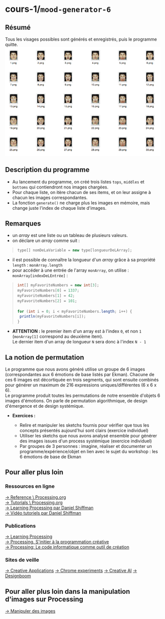 # cours-1/`mood-generator-6`

## Résumé

Tous les visages possibles sont générés et enregistrés, puis le programme quitte.
![mood-generator-1.png](overview/mood-generator-1.png)

## Description du programme

- Au lancement du programme, on créé trois listes `tops`, `middles` et `bottoms` qui contiendront nos images chargées.
- Pour chaque liste, on itère chacun de ses items, et on leur assigne à chacun les images correspondantes.
- La fonction `generate()` ne charge plus les images en mémoire, mais change juste l'index de chaque liste d'images.

## Remarques

- un _array_ est une liste ou un tableau de plusieurs valeurs.
- on déclare un _array_ comme suit :
>```java
>type[] nomDeLaVariable = new type[longueurDeLArray];
>```
- il est possible de connaître la longueur d'un _array_ grâce à sa propriété `length` : `monArray.length`
- pour accéder à une entrée de l'array `monArray`, on utilise : `monArray[indexDeLEntrée]` :
>```java
>int[] myFavoriteNumbers = new int[3];
>myFavoriteNumbers[0] = 1337;
>myFavoriteNumbers[1] = 42;
>myFavoriteNumbers[2] = 101;
>
>for (int i = 0; i < myFavoriteNumbers.length; i++) {
>  println(myFavoriteNumbers[i]);
>}
>```
- **ATTENTION :** le premier item d'un array est à l'index `0`, et non `1` (`monArray[1]` correspond au deuxième item).  
Le dernier item d'un array de longueur `N` sera donc à l'index `N - 1`

## La notion de permutation

Le programme que nous avons généré utilise un groupe de 6 images (correspondantes aux 6 émotions de base listés par Ekman). Chacune de ces 6 images est décortiquée en trois segments, qui sont ensuite combinés pour générer un maximum de 216 expressions uniques/différentes (6 x 6 x 6).  
Le programme produit toutes les permutations de notre ensemble d'objets 6 images d'émotions. 
On parle de permutation algorithmique, de design d'émergence et de design systémique.

- **Exercices :** 

	- Relire et manipuler les sketchs fournis pour vérifier que tous les concepts présentés aujourd'hui sont clairs (exercice individuel)
	- Utiliser les sketchs que nous avons analysé ensemble pour générer des images issues d'un process systémique (exercice individuel) 
	- Par groupes de 3 personnes : imagine, réaliser et documenter un programme/expérience/objet en lien avec le sujet du workshop : les 6 émotions de base de Ekman

## Pour aller plus loin

### Ressources en ligne

[→ Reference \ Processing.org](https://processing.org/reference/)  
[→ Tutorials \ Processing.org](https://processing.org/tutorials/)    
[→ Learning Processing par Daniel Shiffman](http://learningprocessing.com/exercises/)   
[→ Vidéo tutoriels par Daniel Shiffman](https://www.youtube.com/user/shiffman/videos)  

### Publications

[→ Learning Processing](http://learningprocessing.com/)  
[→ Processing. S'initier à la programmation créative](https://www.dunod.com/sciences-techniques/processing-initier-programmation-creative)  
[→ Processing: Le code informatique comme outil de création](https://www.amazon.fr/gp/product/B0074HCKW8/ref=as_li_qf_sp_asin_tl?ie=UTF8&tag=bandedessinees-21&linkCode=as2&camp=1642&creative=6746&creativeASIN=B0074HCKW8)  

### Sites de veille

[→ Creative Applications](http://www.creativeapplications.net/)
[→ Chrome experiments](https://experiments.withgoogle.com/chrome)
[→ Creative AI](http://www.creativeai.net/)
[→ Designboom](https://www.designboom.com/)

## Pour aller plus loin dans la manipulation d'images sur Processing
[→ Manipuler des images](../../ressources/00_image)